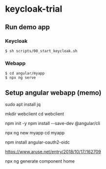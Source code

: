 # keycloak-trial

## Run demo app

### Keycloak

    $ sh scripts/00_start_keycloak.sh

### Webapp

    $ cd angular/myapp
    $ npx ng serve

## Setup angular webapp (memo)
sudo apt install jq

mkdir webclient
cd webclient

npm init -y
npm install --save-dev @angular/cli

npx ng new myapp
cd myapp

npm install angular-oauth2-oidc

https://www.aruse.net/entry/2018/10/17/162709

npx ng generate component home
